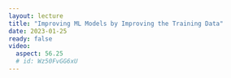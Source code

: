 ```yaml
---
layout: lecture
title: "Improving ML Models by Improving the Training Data"
date: 2023-01-25
ready: false
video:
  aspect: 56.25
  # id: Wz50FvGG6xU
---
```

